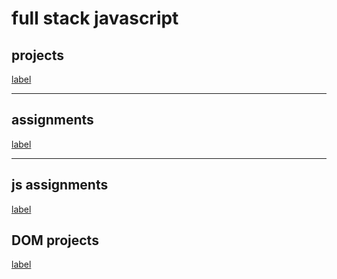 # full stack javascript
## projects 
[label](projects)

---
##  assignments
[label](assignments)

---

## js assignments
[label](assignments.js)

## DOM projects
[label](DOM-project)

